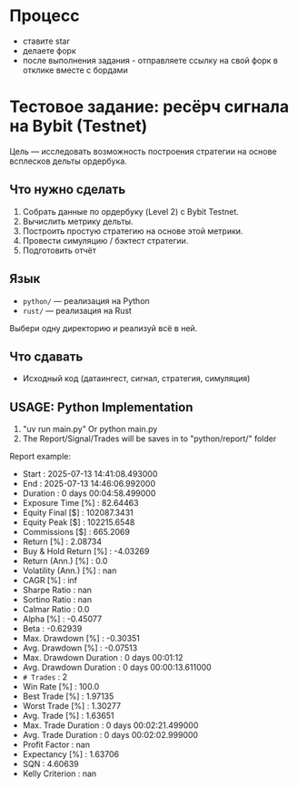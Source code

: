 # Процесс

- ставите star
- делаете форк
- после выполнения задания - отправляете ссылку на свой форк в отклике вместе с бордами

# Тестовое задание: ресёрч сигнала на Bybit (Testnet)

Цель — исследовать возможность построения стратегии на основе всплесков дельты ордербука.

## Что нужно сделать

1. Собрать данные по ордербуку (Level 2) с Bybit Testnet.
2. Вычислить метрику дельты.
3. Построить простую стратегию на основе этой метрики.
4. Провести симуляцию / бэктест стратегии.
5. Подготовить отчёт

## Язык

- `python/` — реализация на Python
- `rust/` — реализация на Rust

Выбери одну директорию и реализуй всё в ней.

## Что сдавать

- Исходный код (датаингест, сигнал, стратегия, симуляция)

## USAGE: Python Implementation
1. "uv run main.py" Or python main.py
2. The Report/Signal/Trades will be saves in to "python/report/" folder

Report example:

- Start                    : 2025-07-13 14:41:08.493000
- End                      : 2025-07-13 14:46:06.992000
- Duration                 : 0 days 00:04:58.499000
- Exposure Time [%]        : 82.64463
- Equity Final [$]         : 102087.3431
- Equity Peak [$]          : 102215.6548
- Commissions [$]          : 665.2069
- Return [%]               : 2.08734
- Buy & Hold Return [%]    : -4.03269
- Return (Ann.) [%]        : 0.0
- Volatility (Ann.) [%]    : nan
- CAGR [%]                 : inf
- Sharpe Ratio             : nan
- Sortino Ratio            : nan
- Calmar Ratio             : 0.0
- Alpha [%]                : -0.45077
- Beta                     : -0.62939
- Max. Drawdown [%]        : -0.30351
- Avg. Drawdown [%]        : -0.07513
- Max. Drawdown Duration   : 0 days 00:01:12
- Avg. Drawdown Duration   : 0 days 00:00:13.611000
- `# Trades`                 : 2
- Win Rate [%]             : 100.0
- Best Trade [%]           : 1.97135
- Worst Trade [%]          : 1.30277
- Avg. Trade [%]           : 1.63651
- Max. Trade Duration      : 0 days 00:02:21.499000
- Avg. Trade Duration      : 0 days 00:02:02.999000
- Profit Factor            : nan
- Expectancy [%]           : 1.63706
- SQN                      : 4.60639
- Kelly Criterion          : nan
 